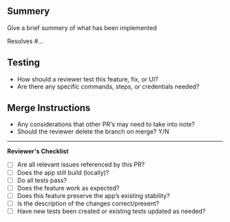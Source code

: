 ## Summery

Give a brief summery of what has been implemented

Resolves #...

## Testing

- How should a reviewer test this feature, fix, or UI?
- Are there any specific commands, steps, or credentials needed?

## Merge Instructions

- Any considerations that other PR's may need to take into note? 
- Should the reviewer delete the branch on merge? Y/N

---

**Reviewer's Checklist**
- [ ] Are all relevant issues referenced by this PR?
- [ ] Does the app still build (locally)?
- [ ] Do all tests pass?
- [ ] Does the feature work as expected?
- [ ] Does this feature preserve the app’s existing stability?  
- [ ] Is the description of the changes correct/present?
- [ ] Have new tests been created or existing tests updated as needed?
